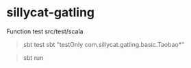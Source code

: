 sillycat-gatling
================

Function test
src/test/scala 
>sbt test
>sbt "testOnly com.sillycat.gatling.basic.Taobao*"

>sbt run

